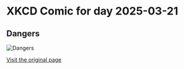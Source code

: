 
# XKCD Comic for day 2025-03-21

## Dangers

![Dangers](https://imgs.xkcd.com/comics/dangers.png "Zero results: 'snake charming' and 'haberdashery'.  (Things like 'car' and 'boating' and such are of course the highest, by a huge margin.)")

[Visit the original page](https://xkcd.com/369/)

